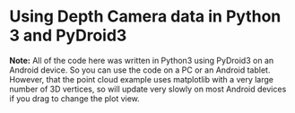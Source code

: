 # Using Depth Camera data in Python 3 and PyDroid3

**Note:** All of the code here was written in Python3 using PyDroid3 on an Android device. So you can use the code on a PC or an Android tablet. However, that the point cloud example uses matplotlib with a very large number of 3D vertices, so will update very slowly on most Android devices if you drag to change the plot view.

